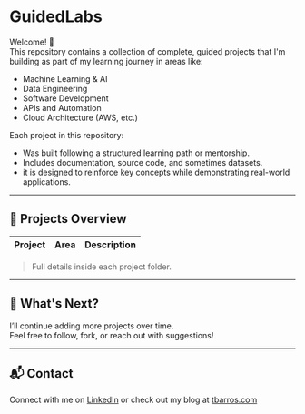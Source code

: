 # GuidedLabs

Welcome! 👋  
This repository contains a collection of complete, guided projects that I'm building as part of my learning journey in areas like:

- Machine Learning & AI
- Data Engineering
- Software Development
- APIs and Automation
- Cloud Architecture (AWS, etc.)

Each project in this repository:
- Was built following a structured learning path or mentorship.
- Includes documentation, source code, and sometimes datasets.
- it is designed to reinforce key concepts while demonstrating real-world applications.

---

## 📂 Projects Overview

| Project | Area | Description |
|--------|------|-------------|


> Full details inside each project folder.

---

## 🔭 What's Next?

I’ll continue adding more projects over time.  
Feel free to follow, fork, or reach out with suggestions!

---

## 📬 Contact

Connect with me on [LinkedIn](https://linkedin.com/in/YOUR-LINK) or check out my blog at [tbarros.com](https://tbarros.com)
